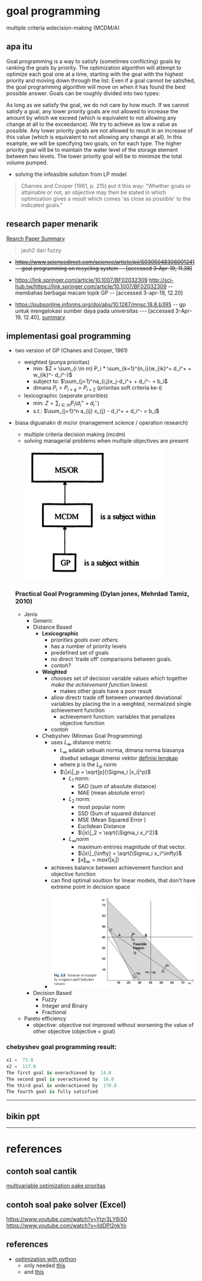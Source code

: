 # goal programming 
multiple criteria wdecision-making (MCDM/A)

## apa itu 
Goal programming is a way to satisfy (sometimes conflicting) goals by ranking the goals by priority. The optimization algorithm will attempt to optimize each goal one at a time, starting with the goal with the highest priority and moving down through the list. Even if a goal cannot be satisfied, the goal programming algorithm will move on when it has found the best possible answer. Goals can be roughly divided into two types:

As long as we satisfy the goal, we do not care by how much. If we cannot satisfy a goal, any lower priority goals are not allowed to increase the amount by which we exceed (which is equivalent to not allowing any change at all to the exceedance).
We try to achieve as low a value as possible. Any lower priority goals are not allowed to result in an increase of this value (which is equivalent to not allowing any change at all).
In this example, we will be specifying two goals, on for each type. The higher priority goal will be to maintain the water level of the storage element between two levels. The lower priority goal will be to minimize the total volume pumped.

- solving the infeasible solution from LP model

>Charnes and Cooper (1961, p. 215) put it this way:
"Whether goals or attainable or not, an objective may then be stated in which
optimization gives a result which comes 'as close as possible' to the indicated
goals." 

## research paper menarik
[Rearch Paper Summary](https://github.com/atriple/ro2/tree/master/project_goal_optimization/research_paper)
> jauh2 dari fuzzy
- ~~https://www.sciencedirect.com/science/article/pii/S0305048306001241 -- goal programming on recycling system -- [accessed 3-Apr-19, 11.38]~~
- https://link.springer.com/article/10.1007/BF02032309 http://sci-hub.tw/https://link.springer.com/article/10.1007/BF02032309 -- membahas berbagai macam topik GP -- [accessed 3-apr-19, 12.20]

- https://pubsonline.informs.org/doi/abs/10.1287/mnsc.18.8.b395 -- gp untuk mengalokasi sumber daya pada universitas --- [accessed 3-Apr-19, 12.40], [summary](https://github.com/atriple/ro2/blob/master/project_goal_optimization/research_paper/academic-resource-allocation.md)


## implementasi goal programming 
- two version of GP (Chanes and Cooper, 1961)
  - weighted (punya prioritas)
    - min: $Z = \sum_{i \in m} P_i * \sum_{k=1}^{n_i}(w_{ik}^+ d_i^+ + w_{ik}^- d_i^-)$
    - subject to: $\sum_{j=1}^na_{i,j}x_j-d_i^+ + d_i^- = b_i$
    - dimana $P_i > P_{i+q} > P_{i+2}$ (prioritas soft criteria ke-i)
  - lexicographic (seperate priorities)
    - min: $Z = \sum_{i\in m} P_i (d_i^+ + d_i^-)$
    - s.t.: $\sum_{j=1}^n a_{ij} x_{j} - d_i^+ + d_i^- = b_i$
- biasa diguanakn di ms/or (management science / operation research)
  - multiple criteria decision making (mcdm)
  - solving managerial problems when multiple objectives are present   
  ![](img/bagian_GP_pada_MSOR.png)

  ### Practical Goal Programming (Dylan jones, Mehrdad Tamiz, 2010)
  - Jenis
    - Generic
    - Distance Based
      - **Lexicographic**
        - *priorities goals over others.*
        - has a number of priority levels
        - predefined set of goals 
        - no direct 'trade off' comparisons between goals. 
        - contoh?
      - **Weighted** 
        - chooses set of decision variable values which together *make the achievement function lowest*. 
          - makes other goals have a poor result  
        - allow directr trade off between unwanted deviational variables by placing the in a weighted, normalized single achievement function 
          - achievement function: variables that penalizes objective function
        - contoh
      - Chebyshev (Minmax Goal Programming) 
        - uses $L_{\infty}$ distance metric
          - $L_{\infty}$ adalah sebuah norma, dimana norma biasanya disebut sebagai dimensi vektor [definisi lengkap](https://rorasa.wordpress.com/2012/05/13/l0-norm-l1-norm-l2-norm-l-infinity-norm/)
          - where p is the $L_p$ norm
          - $\|x\|_p = \sqrt[p]{\Sigma_i |x_i|^p}$
            - $L_1$ norm: 
              - SAD (sum of absolute distance)
              - MAE (mean absolute error)
            - $L_2$ norm: 
              - most popular norm 
              - SSD (Sum of squared distance)
              - MSE (Mean Squared Error )
              - Euclidean Distance
              - $\|x\|_2 = \sqrt{\Sigma_i x_i^2}$
            - $L_{\infty} norm$
              - maximum entrires magnitude of that vector. 
              - $\|x\|_{\infty} = \sqrt{\Sigma_i x_i^\infty}$
              - $\|x\|_{\infty} = max(|x_i|)$
        - achieves balance between achievement function and objective function 
        - can find optimal soultion for linear models, that don't have extreme point in decision space
        - ![](img/minmaxgp.png)
    - Decision Based 
      - Fuzzy 
      - Integer and Binary 
      - Fractional 
  - Pareto efficiency 
    - objective: objective not improved without worsening the value of other objective (objective = goal)
### chebyshev goal programming result: 
```python 
x1 =  73.0
x2 =  117.0
The first goal is overachieved by  14.0
The second goal is overachieved by  16.0
The third goal is underachieved by  170.0
The fourth goal is fully satisfied
```
  
--------


## bikin ppt 

------
# references

## contoh soal cantik 
[multivariable optimization pake prioritas](http://prejudice.tripod.com/ME30B/two_gp.htm)
## contoh soal pake solver (Excel)
https://www.youtube.com/watch?v=Ytzr3LY6iS0
https://www.youtube.com/watch?v=iIdDPl2nkYo

## references
- [optimization with python](https://www2.hawaii.edu/~jonghyun/classes/S18/CEE696/schedule.html)
    - only needed [this](https://www2.hawaii.edu/~jonghyun/classes/S18/CEE696/files/04_scipy_optimize.pdf)
    - and [this](https://www2.hawaii.edu/~jonghyun/classes/S18/CEE696/files/08_scipy_optimize2.pdf)


